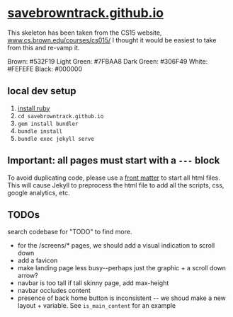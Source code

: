 # [savebrowntrack.github.io](https://savebrowntrack.github.io)

This skeleton has been taken from the CS15 website, www.cs.brown.edu/courses/cs015/
I thought it would be easiest to take from this and re-vamp it.

Brown: #532F19
Light Green: #7FBAA8
Dark Green: #306F49
White: #FEFEFE
Black: #000000

## local dev setup
1. [install ruby](https://jekyllrb.com/docs/installation/)
2. `cd savebrowntrack.github.io`
3. `gem install bundler`
4. `bundle install`
5. `bundle exec jekyll serve`

## Important: all pages must start with a `---` block
To avoid duplicating code, please use a [front matter](https://jekyllrb.com/docs/front-matter/)
to start all html files. This will cause Jekyll to preprocess the html file to 
add all the scripts, css, google analytics, etc.

## TODOs
search codebase for "TODO" to find more.

- for the /screens/* pages, we should add a visual indication to scroll down
- add a favicon
- make landing page less busy--perhaps just the graphic + a scroll down arrow?
- navbar is too tall if tall skinny page, add max-height
- navbar occludes content
- presence of back home button is inconsistent -- we shoud make a new layout + variable. See `is_main_content` for an example 